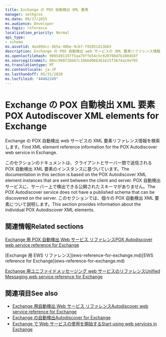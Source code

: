 ```yaml
---
title: Exchange の POX 自動検出 XML 要素
manager: sethgros
ms.date: 09/17/2015
ms.audience: Developer
ms.topic: reference
localization_priority: Normal
api_type:
- schema
ms.assetid: 4ea99dcc-4b5a-48be-9cb7-f92851d13b03
description: Exchange の POX 自動検出 web サービスの XML 要素リファレンス情報を検索します。
ms.openlocfilehash: 9085491197f5aa79ffe54c5c920708d7b100458f
ms.sourcegitcommit: 88ec988f2bb67c1866d06b361615f3674a24e795
ms.translationtype: MT
ms.contentlocale: ja-JP
ms.lasthandoff: 05/31/2020
ms.locfileid: "44462249"
---
```

# <a name="pox-autodiscover-xml-elements-for-exchange"></a><span data-ttu-id="039b9-103">Exchange の POX 自動検出 XML 要素</span><span class="sxs-lookup"><span data-stu-id="039b9-103">POX Autodiscover XML elements for Exchange</span></span>

<span data-ttu-id="039b9-104">Exchange の POX 自動検出 web サービスの XML 要素リファレンス情報を検索します。</span><span class="sxs-lookup"><span data-stu-id="039b9-104">Find XML element reference information for the POX Autodiscover web service in Exchange.</span></span>
  
<span data-ttu-id="039b9-105">このセクションのドキュメントは、クライアントとサーバー間で送信される POX 自動検出 XML 要素のインスタンスに基づいています。</span><span class="sxs-lookup"><span data-stu-id="039b9-105">The documentation in this section is based on the POX Autodiscover XML element instances that are sent between the client and server.</span></span> <span data-ttu-id="039b9-106">POX 自動検出サービスに、サーバー上で検出できる公開されたスキーマがありません。</span><span class="sxs-lookup"><span data-stu-id="039b9-106">The POX Autodiscover service does not have a published schema that can be discovered on the server.</span></span> <span data-ttu-id="039b9-107">このセクションでは、個々の POX 自動検出 XML 要素について説明します。</span><span class="sxs-lookup"><span data-stu-id="039b9-107">This section provides information about the individual POX Autodiscover XML elements.</span></span>
  
## <a name="related-sections"></a><span data-ttu-id="039b9-108">関連情報</span><span class="sxs-lookup"><span data-stu-id="039b9-108">Related sections</span></span>
<span data-ttu-id="039b9-109"><a name="bk_RelatedSections"> </a></span><span class="sxs-lookup"><span data-stu-id="039b9-109"><a name="bk_RelatedSections"> </a></span></span>

[<span data-ttu-id="039b9-110">Exchange 用 POX 自動検出 Web サービス リファレンス</span><span class="sxs-lookup"><span data-stu-id="039b9-110">POX Autodiscover web service reference for Exchange</span></span>](pox-autodiscover-web-service-reference-for-exchange.md)
  
<span data-ttu-id="039b9-111">
  [Exchange 用 EWS リファレンス](ews-reference-for-exchange.md)</span><span class="sxs-lookup"><span data-stu-id="039b9-111">[EWS reference for Exchange](ews-reference-for-exchange.md)</span></span>
  
[<span data-ttu-id="039b9-112">Exchange 用ユニファイドメッセージング web サービスのリファレンス</span><span class="sxs-lookup"><span data-stu-id="039b9-112">Unified Messaging web service reference for Exchange</span></span>](unified-messaging-web-service-reference-for-exchange.md)
  
## <a name="see-also"></a><span data-ttu-id="039b9-113">関連項目</span><span class="sxs-lookup"><span data-stu-id="039b9-113">See also</span></span>

- [<span data-ttu-id="039b9-114">Exchange 用自動検出 Web サービス リファレンス</span><span class="sxs-lookup"><span data-stu-id="039b9-114">Autodiscover web service reference for Exchange</span></span>](autodiscover-web-service-reference-for-exchange.md)
- [<span data-ttu-id="039b9-115">Exchange の自動検出</span><span class="sxs-lookup"><span data-stu-id="039b9-115">Autodiscover for Exchange</span></span>](../exchange-web-services/autodiscover-for-exchange.md)
- [<span data-ttu-id="039b9-116">Exchange で Web サービスの使用を開始する</span><span class="sxs-lookup"><span data-stu-id="039b9-116">Start using web services in Exchange</span></span>](../exchange-web-services/start-using-web-services-in-exchange.md)
    

